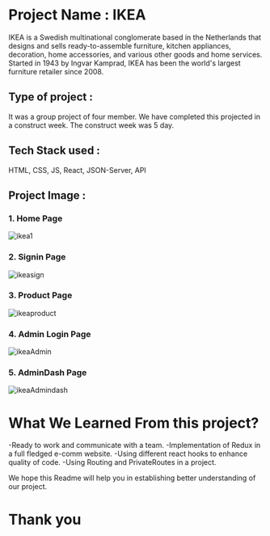 # Project Name : IKEA
IKEA is a Swedish multinational conglomerate based in the Netherlands that designs and sells ready-to-assemble furniture, kitchen appliances, decoration, home accessories, and various other goods and home services. Started in 1943 by Ingvar Kamprad, IKEA has been the world's largest furniture retailer since 2008.

## Type of project : 
It was a group project of four member. We have completed this projected in a construct week. The construct week was 5 day.
 
 ## Tech Stack used :
  HTML, CSS, JS, React, JSON-Server, API
 
 ## Project Image :
 ### 1. Home Page
 
 ![ikea1](https://user-images.githubusercontent.com/110050319/221781995-80795457-c529-4bad-8b8d-4fd581ae269a.png)



### 2. Signin Page

![ikeasign](https://user-images.githubusercontent.com/110050319/221782070-6b813f48-5a44-4a89-b2ca-88564f5318eb.png)




### 3. Product Page
![ikeaproduct](https://user-images.githubusercontent.com/110050319/221782207-2121e033-5cef-461d-a11a-af867fe34cd6.png)



### 4. Admin Login Page

![ikeaAdmin](https://user-images.githubusercontent.com/110050319/221782266-9598ec2a-d2a1-4c27-8e07-1d0b218c9fcd.png)


### 5. AdminDash Page

![ikeaAdmindash](https://user-images.githubusercontent.com/110050319/221782338-e9e5dcd7-1b8e-4f87-9263-97634c631c6c.png)


# What We Learned From this project?
-Ready to work and communicate with a team.
-Implementation of Redux in a full fledged e-comm website.
-Using different react hooks to enhance quality of code.
-Using Routing and PrivateRoutes in a project.

We hope this Readme will help you in establishing better understanding of our project.

# Thank you

